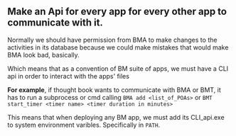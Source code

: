 
## Make an Api for every app for every other app to communicate with it.

Normally we should have permission from BMA to make changes to
the activities in its database because we could make mistakes 
that would make BMA look bad, basically.

Which means that as a convention of BM suite of apps, we must have a CLI api in order to interact with the apps' files

**For example**, if thought book wants to communicate with BMA or BMT, it has to run a subprocess or cmd calling `BMA add <list_of_POAs>` or `BMT start_timer <timer name> <timer duration in minutes>`

This means that when deploying any BM app, we must add its CLI_api.exe to system environment varibles. Specifically in `PATH`.


